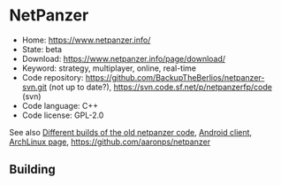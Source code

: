 # NetPanzer

- Home: https://www.netpanzer.info/
- State: beta
- Download: https://www.netpanzer.info/page/download/
- Keyword: strategy, multiplayer, online, real-time
- Code repository: https://github.com/BackupTheBerlios/netpanzer-svn.git (not up to date?), https://svn.code.sf.net/p/netpanzerfp/code (svn)
- Code language: C++
- Code license: GPL-2.0

See also [Different builds of the old netpanzer code](https://github.com/Rominagrobis/OldNetPanzer), [Android client](https://github.com/francov/netPanzerSB),
[ArchLinux page](https://aur.archlinux.org/packages/netpanzer/), https://github.com/aaronps/netpanzer

## Building




